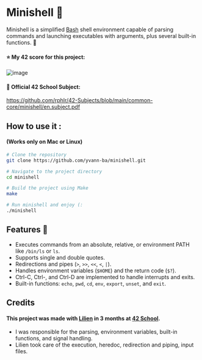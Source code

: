 # Minishell 🐚

Minishell is a simplified [Bash](https://en.wikipedia.org/wiki/Bash_(Unix_shell)) shell environment capable of parsing commands and launching executables with arguments, plus several built-in functions. 🚀

#### ⭐ My 42 score for this project:
![image](https://github.com/yvann-ba/MiniShell/assets/97234242/5938d8bf-8a37-45fb-b53f-1f10d7e8eb6e)

#### 📄 Official 42 School Subject:
https://github.com/rphlr/42-Subjects/blob/main/common-core/minishell/en.subject.pdf
## How to use it :
#### (Works only on Mac or Linux)

```bash
# Clone the repository
git clone https://github.com/yvann-ba/minishell.git

# Navigate to the project directory
cd minishell

# Build the project using Make
make

# Run minishell and enjoy (:
./minishell
```
## Features 🌟
- Executes commands from an absolute, relative, or environment PATH like `/bin/ls` or `ls`.
- Supports single and double quotes.
- Redirections and pipes (`>`, `>>`, `<<`, `<`, `|`).
- Handles environment variables (`$HOME`) and the return code (`$?`).
- Ctrl-C, Ctrl-\, and Ctrl-D are implemented to handle interrupts and exits.
- Built-in functions: `echo`, `pwd`, `cd`, `env`, `export`, `unset`, and `exit`.

## Credits
#### This project was made with [Lilien](https://twitter.com/Lilien_RIG) in 3 months at [42 School](https://en.wikipedia.org/wiki/42_(school)).
- I was responsible for the parsing, environment variables, built-in functions, and signal handling.
- Lilien took care of the execution, heredoc, redirection and piping, input files.
